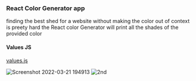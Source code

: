 ### React Color Generator app

finding the best shed for a website without making the color out of context is preety hard 
the React color Generator will print all the shades of the provided color 


#### Values JS

[values.js](https://github.com/noeldelgado/values.js)


![Screenshot 2022-03-21 194913](https://user-images.githubusercontent.com/77098324/159281002-e1e042cf-6bf6-4841-af5f-4d99c8d02881.png)
![2nd](https://user-images.githubusercontent.com/77098324/159282105-1fff7a02-53f4-4887-83ed-9b3439613c85.png)
